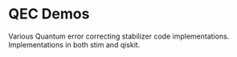 # QEC Demos
Various Quantum error correcting stabilizer code implementations. Implementations in both stim and qiskit.

